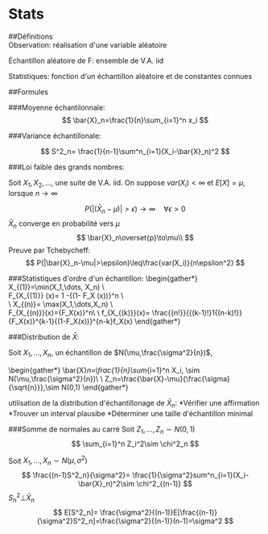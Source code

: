 # Stats


##Définitions  
Observation: réalisation d'une variable aléatoire  


Échantillon aléatoire de F: ensemble de V.A. iid  


Statistiques: fonction d'un échantillon aléatoire et de constantes connues  

##Formules  

###Moyenne échantilonnale:
$$
\bar{X}_n=\frac{1}{n}\sum_{i=1}^n x_i
$$

###Variance échantillonale:

$$
S^2_n= \frac{1}{n-1}\sum^n_{i=1}(X_i-\bar{X}_n)^2
$$  

###Loi faible des grands nombres:  


Soit $X_1,X_2,...,$ une suite de V.A. iid. On suppose $var(X_i)< \infty$ et $E[X] = \mu$, lorsque $n \to \infty$  


$$ 
P(|(\bar{X}_n-\mu)|>\epsilon)\to\infty\quad \forall\epsilon>0
$$
$\bar{X}_n$ converge en probabilité vers $\mu$
$$
\bar{X}_n\overset{p}\to\mu\\  
$$
Preuve par Tchebycheff:
$$
P(|\bar{X}_n-\mu|>\epsilon)\leq\frac{var(X_i)}{n\epsilon^2}
$$

###Statistiques d'ordre d'un échantillon:
\begin{gather*}
    X_{(1)}=\min(X_1,\dots, X_n) \\  
    F_{X_{(1)}} (x)= 1 -{(1- F_X (x))}^n \\  
    \\
    X_{(n)}= \max(X_1,\dots,X_n) \\  
    F_{X_{(n)}}(x)={F_X(x)}^n\\
    \\
    f_{X_{(k)}}(x)= \frac{{n!}}{{(k-1)!}1{(n-k)!}}{F_X(x)}^{k-1}{(1-F_X(x))}^{n-k}f_X(x)
\end{gather*}


###Distribution de $\bar{X}$:

Soit $X_1,\dots,X_n$, un échantillon de $N(\mu,\frac{\sigma^2}{n})$,

\begin{gather*}
    \bar{X}_n=\frac{1}{n}\sum_{i=1}^n X_i\, \sim N(\mu,\frac{\sigma^2}{n})\\
    \\
    Z_n=\frac{\bar{X}-\mu}{\frac{\sigma}{\sqrt{n}}}\,\sim N(0,1)
\end{gather*}

utilisation de la distribution d'échantillonage de $\bar{X}_n$:
*Vérifier une affirmation 
*Trouver un interval plausibe
*Déterminer une taille d'échantillon minimal


###Somme de normales au carré
Soit $Z_1,\dots,Z_n\sim N(0,1)$
$$
\sum_{i=1}^n Z_i^2\sim \chi^2_n
$$

Soit $X_1,\dots,X_n\sim N(\mu,\sigma^2)$
$$
\frac{(n-1)S^2_n}{\sigma^2}= \frac{1}{\sigma^2}sum^n_{i=1}(X_i-\bar{X}_n)^2\sim \chi^2_{(n-1)}
$$
$S^2_n\bot\bar{X}_n$ 
$$
E[S^2_n]= \frac{\sigma^2}{(n-1)}E[\frac{(n-1)}{\sigma^2}S^2_n]=\frac{\sigma^2}{(n-1)}(n-1)=\sigma^2
$$









